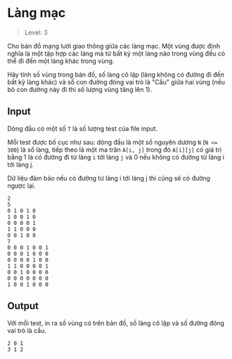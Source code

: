 # Làng mạc
> Level: 3

Cho bản đồ mạng lưới giao thông giữa các làng mạc.
Một vùng được định nghĩa là một tập hợp các làng mà từ bất kỳ một làng nào trong vùng đều có thể đi đến một làng khác trong vùng.

Hãy tính số vùng trong bản đồ, số làng cô lập
(làng không có đường đi đến bất kỳ làng khác)
và số con đường đóng vai trò là "Cầu" giữa hai vùng
(nếu bỏ con đường này đi thì số lượng vùng tăng lên 1).

## Input

Dòng đầu có một số `T` là số lượng test của file input.

Mỗi test được bố cục như sau: dòng đầu là một số nguyên dương `N` (`N <= 300`) là số làng, tiếp theo là một ma trân `A[i, j]` trong đó `A[i][j]` có giá trị bằng 1 là có đường đi từ làng `i` tới làng `j` và 0 nếu không có đường từ làng i tới làng j.

Dữ liệu đảm bảo nếu có đường từ làng i tới làng j thì cũng sẽ có đường ngược lại.

```
2
5
0 1 0 1 0
1 0 0 1 0
0 0 0 0 1
1 1 0 0 0
0 0 1 0 0
7
0 0 0 1 0 0 1
0 0 0 1 0 0 0
0 0 0 0 1 0 0
1 1 0 0 0 0 1
0 0 1 0 0 0 0
0 0 0 0 0 0 0
1 0 0 1 0 0 0
```

## Output

Với mỗi test, in ra số vùng có trên bản đồ, số làng cô lập và số đường đóng vai trò là cầu.

```
2 0 1
3 1 2
```
